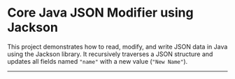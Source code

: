 # Core Java JSON Modifier using Jackson

This project demonstrates how to read, modify, and write JSON data in Java using the Jackson library. It recursively traverses a JSON structure and updates all fields named `"name"` with a new value (`"New Name"`).

---



